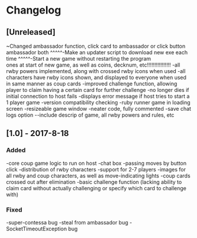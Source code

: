 # Changelog

## [Unreleased]
~Changed ambassador function, click card to ambassador or click button ambassador both
^^^^^-Make an updater script to download new exe each time
^^^^^-Start a new game without restarting the program  
ones at start of new game, as well as coins, decknum, etc!!!!!!!!!!!!!!!!
-all rwby powers implemented, along with crossed rwby icons when used
-all characters have rwby icons shown, and displayed to everyone when used in same manner as coup cards
-improved challenge function, allowing player to claim having a certain card for further challenge
-no longer dies if initial connection to host fails
-displays error message if host tries to start a 1 player game
-version compatibility checking
-ruby runner game in loading screen
-resizeable game window
-neater code, fully commented
-save chat logs option
--include descrip of game, all rwby powers and rules, etc

## [1.0] - 2017-8-18
### Added
-core coup game logic to run on host
-chat box
-passing moves by button click
-distribution of rwby characters
-support for 2-7 players
-images for all rwby and coup characters, as well as move-indicating lights
-coup cards crossed out after elimination
-basic challenge function (lacking ability to claim card without actually challenging or specify
which card to challenge with)

### Fixed
-super-contessa bug
-steal from ambassador bug
-SocketTimeoutException bug